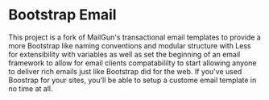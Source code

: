 # Bootstrap Email

This project is a fork of MailGun's transactional email templates to provide a more Bootstrap like naming conventions and modular structure with Less for extensibility with variables as well as set the beginning of an email framework to allow for email clients compatabililty to start allowing anyone to deliver rich emails just like Bootstrap did for the web. If you've used Boostrap for your sites, you'll be able to setup a custome email template in no time at all.
